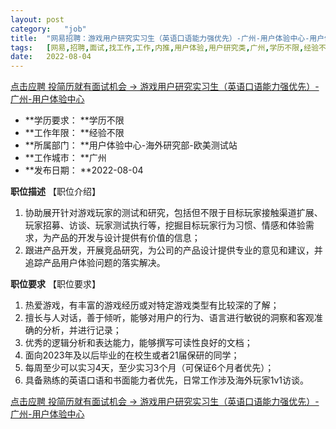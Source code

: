 ```yaml
---
layout:	post
category:	"job"
title:	"网易招聘：游戏用户研究实习生（英语口语能力强优先）-广州-用户体验中心-用户体验-用户研究类-广州学历不限经验不限"
tags:	[网易,招聘,面试,找工作,工作,内推,用户体验,用户研究类,广州,学历不限,经验不限]
date:	2022-08-04
---
```


[点击应聘 投简历就有面试机会 -> 游戏用户研究实习生（英语口语能力强优先）-广州-用户体验中心](http://mobile.bole.netease.com/bole/boleDetail?id=42092&employeeId=346f03c3cda5f04c&key=all)



- **学历要求： **学历不限
- **工作年限： **经验不限
- **所属部门： **用户体验中心-海外研究部-欧美测试站
- **工作城市： **广州
- **发布日期： **2022-08-04



**职位描述**
【职位介绍】
1.  协助展开针对游戏玩家的测试和研究，包括但不限于目标玩家接触渠道扩展、玩家招募、访谈、玩家测试执行等，挖掘目标玩家行为习惯、情感和体验需求，为产品的开发与设计提供有价值的信息；
2.  跟进产品开发，开展竞品研究，为公司的产品设计提供专业的意见和建议，并追踪产品用户体验问题的落实解决。



**职位要求**
【职位要求】
1. 热爱游戏，有丰富的游戏经历或对特定游戏类型有比较深的了解；
2. 擅长与人对话，善于倾听，能够对用户的行为、语言进行敏锐的洞察和客观准确的分析，并进行记录；
3. 优秀的逻辑分析和表达能力，能够撰写可读性良好的文档；
4. 面向2023年及以后毕业的在校生或者21届保研的同学；
5. 每周至少可以实习4天，至少实习3个月（可保证6个月者优先）；
6. 具备熟练的英语口语和书面能力者优先，日常工作涉及海外玩家1v1访谈。



[点击应聘 投简历就有面试机会 -> 游戏用户研究实习生（英语口语能力强优先）-广州-用户体验中心](http://mobile.bole.netease.com/bole/boleDetail?id=42092&employeeId=346f03c3cda5f04c&key=all)
